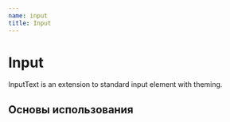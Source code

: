 ```yaml
---
name: input
title: Input
---
```


# Input

InputText is an extension to standard input element with theming.

## Основы использования

